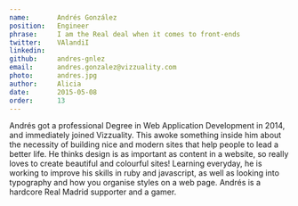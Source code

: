 ```yaml
---
name:       Andrés González
position:   Engineer
phrase:     I am the Real deal when it comes to front-ends
twitter:    VAlandiI
linkedin:   
github:		andres-gnlez
email:      andres.gonzalez@vizzuality.com
photo:      andres.jpg
author:     Alicia
date:       2015-05-08
order: 		13
---
```


 Andrés got a professional Degree in Web Application Development in 2014, and immediately joined Vizzuality. This awoke something inside him about the necessity of building nice and modern sites that help people to lead a better life. He thinks design is as important as content in a website, so really loves to create beautiful and colourful sites! Learning everyday, he is working to improve his skills in ruby and javascript, as well as looking into typography and how you organise styles on a web page. Andrés is a hardcore Real Madrid supporter and a gamer. 
